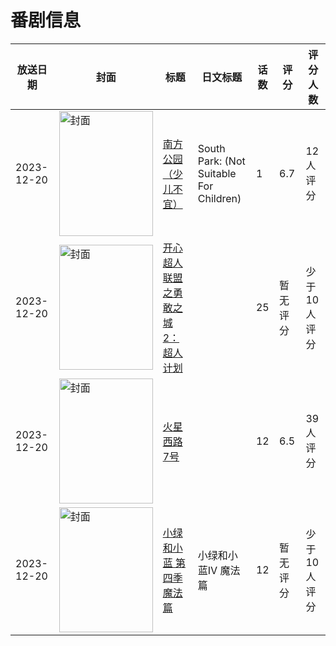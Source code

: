 # 番剧信息

|放送日期|封面|标题|日文标题|话数|评分|评分人数|
|---|---|---|---|---|---|---|
|2023-12-20|<img src="https://lain.bgm.tv/pic/cover/c/16/ec/471308_212Vi.jpg" alt="封面" style="width:150px;height:200px;object-fit:cover;">|[南方公园（少儿不宜）](https://bangumi.tv/subject/471308)|South Park: (Not Suitable For Children)|1|6.7|12人评分|
|2023-12-20|<img src="https://lain.bgm.tv/pic/cover/c/87/10/469530_M3uT1.jpg" alt="封面" style="width:150px;height:200px;object-fit:cover;">|[开心超人联盟之勇敢之城2：超人计划](https://bangumi.tv/subject/469530)||25|暂无评分|少于10人评分|
|2023-12-20|<img src="https://lain.bgm.tv/pic/cover/c/0a/d9/358564_by3b3.jpg" alt="封面" style="width:150px;height:200px;object-fit:cover;">|[火星西路7号](https://bangumi.tv/subject/358564)||12|6.5|39人评分|
|2023-12-20|<img src="https://lain.bgm.tv/pic/cover/c/c1/58/455262_taagq.jpg" alt="封面" style="width:150px;height:200px;object-fit:cover;">|[小绿和小蓝 第四季 魔法篇](https://bangumi.tv/subject/455262)|小绿和小蓝Ⅳ 魔法篇|12|暂无评分|少于10人评分|
